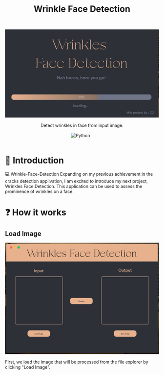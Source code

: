 <!-- HEADER -->
<h1 align="center"> Wrinkle Face Detection </h1> <br>
<p align="center">
  <a>
    <img alt="WFD" title="WFD" src="https://github.com/naufalmufidf/Wrinkle-Face-Detection/blob/main/.github/images/WFD%20-%20Loading.jpg">
  </a>
</p>

<p align="center">
  Detect wrinkles in face from input image.
</p>

<div align="center">
  <img align="center" alt="Python" width="30px" style="padding-right:10px;" src="https://cdn.jsdelivr.net/gh/devicons/devicon/icons/python/python-plain.svg" />
</div> 

<br />

# 🤖 Introduction

💻 Wrinkle-Face-Detection Expanding on my previous achievement in the cracks detection applivation, I am excited to introduce my next project, Wrinkles Face Detection. This application can be used to assess the prominence of wrinkles on a face.

# ❓ How it works
## Load Image

<div align="center">
    <img src="https://github.com/naufalmufidf/Wrinkle-Face-Detection/blob/main/.github/images/WFD%20-%20Layout.jpg">
</div>  

First, we load the image that will be processed from the file explorer by clicking "Load Image".


# 
